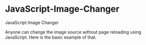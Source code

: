 # JavaScript-Image-Changer
JavaScript Image Changer

Anyone can change the image source without page reloading using JavaScript.
Here is the basic example of that.
